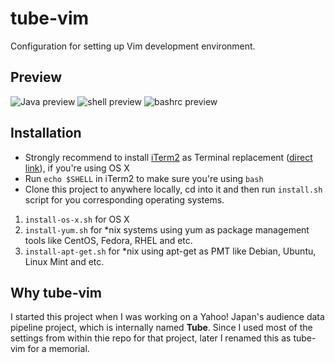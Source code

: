 tube-vim
============

Configuration for setting up Vim development environment.

## Preview

![Java preview](https://raw.githubusercontent.com/tolinwei/dev-config/master/preview/bashrc-pre.png)
![shell preview](https://raw.githubusercontent.com/tolinwei/dev-config/master/preview/shell-pre.png)
![bashrc preview](https://raw.githubusercontent.com/tolinwei/dev-config/master/preview/java-pre.png)

## Installation
- Strongly recommend to install [iTerm2](https://iterm2.com/index.html) as Terminal replacement ([direct link](https://iterm2.com/downloads/stable/iTerm2_v2_0.zip)), if you're using OS X
- Run `echo $SHELL` in iTerm2 to make sure you're using `bash`
- Clone this project to anywhere locally, cd into it and then run `install.sh` script for you corresponding operating systems.
1. `install-os-x.sh` for OS X
2. `install-yum.sh` for *nix systems using yum as package management tools like CentOS, Fedora, RHEL and etc.
3. `install-apt-get.sh` for *nix using apt-get as PMT like Debian, Ubuntu, Linux Mint and etc.

## Why tube-vim
I started this project when I was working on a Yahoo! Japan's audience data pipeline project, which is internally named **Tube**. Since I used most of the settings from within thie repo for that project, later I renamed this as tube-vim for a memorial.

